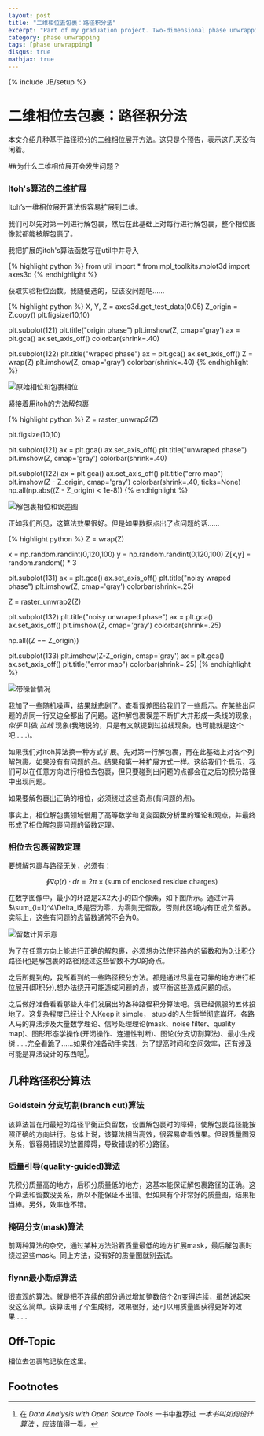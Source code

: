 ```yaml
---
layout: post
title: "二维相位去包裹：路径积分法"
excerpt: "Part of my graduation project. Two-dimensional phase unwrapping"
category: phase unwrapping
tags: [phase unwrapping]
disqus: true
mathjax: true
---
```

{% include JB/setup %}

# 二维相位去包裹：路径积分法

本文介绍几种基于路径积分的二维相位展开方法。这只是个预告，表示这几天没有闲着。

##为什么二维相位展开会发生问题？

### Itoh's算法的二维扩展

Itoh’s一维相位展开算法很容易扩展到二维。

我们可以先对第一列进行解包裹，然后在此基础上对每行进行解包裹，整个相位图像就都能被解包裹了。

我把扩展的itoh's算法函数写在util中并导入

{% highlight python %}
from util import *
from mpl_toolkits.mplot3d import axes3d
{% endhighlight %}

获取实验相位函数。我随便选的，应该没问题吧……

{% highlight python %}
X, Y, Z = axes3d.get_test_data(0.05)
Z_origin = Z.copy()
plt.figsize(10,10)

plt.subplot(121)
plt.title("origin phase")
plt.imshow(Z, cmap='gray')
ax = plt.gca()
ax.set_axis_off()
colorbar(shrink=.40)

plt.subplot(122)
plt.title("wraped phase")
ax = plt.gca()
ax.set_axis_off()
Z = wrap(Z)
plt.imshow(Z, cmap='gray')
colorbar(shrink=.40)
{% endhighlight %}

![原始相位和包裹相位](http://raw.github.com/reverland/phase-unwrapping-notes/master/image/2-d-itoh.jpg)

紧接着用itoh的方法解包裹

{% highlight python %}
Z = raster_unwrap2(Z)

plt.figsize(10,10)

plt.subplot(121)
ax = plt.gca()
ax.set_axis_off()
plt.title("unwraped phase")
plt.imshow(Z, cmap='gray')
colorbar(shrink=.40)

plt.subplot(122)
ax = plt.gca()
ax.set_axis_off()
plt.title("erro map")
plt.imshow(Z - Z_origin, cmap='gray')
colorbar(shrink=.40, ticks=None)
np.all(np.abs((Z - Z_origin) < 1e-8))
{% endhighlight %}

![解包裹相位和误差图](http://raw.github.com/reverland/phase-unwrapping-notes/master/image/raster-unwrap.jpg)

正如我们所见，这算法效果很好。但是如果数据点出了点问题的话……

{% highlight python %}
Z = wrap(Z)

x = np.random.randint(0,120,100)
y = np.random.randint(0,120,100)
Z[x,y] = random.random() * 3

plt.subplot(131)
ax = plt.gca()
ax.set_axis_off()
plt.title("noisy wraped phase")
plt.imshow(Z, cmap='gray')
colorbar(shrink=.25)

Z = raster_unwrap2(Z)

plt.subplot(132)
plt.title("noisy unwraped phase")
ax = plt.gca()
ax.set_axis_off()
plt.imshow(Z, cmap='gray')
colorbar(shrink=.25)

np.all((Z == Z_origin))

plt.subplot(133)
plt.imshow(Z-Z_origin, cmap='gray')
ax = plt.gca()
ax.set_axis_off()
plt.title("error map")
colorbar(shrink=.25)
{% endhighlight %}

![带噪音情况](http://raw.github.com/reverland/phase-unwrapping-notes/master/image/raster-unwrap-noise.jpg)

我加了一些随机噪声，结果就悲剧了。查看误差图给我们了一些启示。在某些出问题的点同一行又边全都出了问题。这种解包裹误差不断扩大并形成一条线的现象，*似乎* 叫做 _拉线_ 现象(我瞎说的，只是有文献提到过拉线现象，也可能就是这个吧……)。

如果我们对Itoh算法换一种方式扩展。先对第一行解包裹，再在此基础上对各个列解包裹。如果没有有问题的点。结果和第一种扩展方式一样。这给我们个启示，我们可以在任意方向进行相位去包裹，但只要碰到出问题的点都会在之后的积分路径中出现问题。

如果要解包裹出正确的相位，必须绕过这些奇点(有问题的点)。

事实上，相位解包裹领域借用了高等数学和复变函数分析里的理论和观点，并最终形成了相位解包裹问题的留数定理。

### 相位去包裹留数定理

要想解包裹与路径无关，必须有：

$$\oint \nabla \varphi(r) \cdot dr = 2\pi \times \text{(sum of enclosed residue charges)}$$

在数字图像中，最小的环路是2X2大小的四个像素，如下图所示。通过计算$\sum_{i=1}^4\Delta_i$是否为零，为零则无留数，否则此区域内有正或负留数。实际上，这些有问题的点留数通常不会为0。

![留数计算示意](http://raw.github.com/reverland/phase-unwrapping-notes/master/image/residue.png)

为了在任意方向上能进行正确的解包裹，必须想办法使环路内的留数和为0,让积分路径(也是解包裹的路径)绕过这些留数不为0的奇点。

之后所提到的，我所看到的一些路径积分方法。都是通过尽量在可靠的地方进行相位展开(即积分),想办法绕开可能造成问题的点，或平衡这些造成问题的点。

之后做好准备看看那些大牛们发展出的各种路径积分算法吧。我已经佩服的五体投地了。这复杂程度已经让个人Keep it simple， stupid的人生哲学彻底崩坏。各路人马的算法涉及大量数学理论、信号处理理论(mask、noise filter、quality map)、图形形态学操作(开闭操作、连通性判断)、图论(分支切割算法)、最小生成树……完全看跪了……如果你准备动手实践，为了提高时间和空间效率，还有涉及可能是算法设计的东西吧[^1]。

## 几种路径积分算法

### Goldstein 分支切割(branch cut)算法

该算法旨在用最短的路径平衡正负留数，设置解包裹时的障碍，使解包裹路径能按照正确的方向进行。总体上说，该算法相当高效，很容易查看效果。但跟质量图没关系，很容易错误的放置障碍，导致错误的积分路径。

### 质量引导(quality-guided)算法

先积分质量高的地方，后积分质量低的地方，这基本能保证解包裹路径的正确。这个算法和留数没关系，所以不能保证不出错。但如果有个非常好的质量图，结果相当棒。另外，效率也不错。

### 掩码分支(mask)算法

前两种算法的杂交，通过某种方法沿着质量最低的地方扩展mask，最后解包裹时绕过这些mask。同上方法，没有好的质量图就别去试。

### flynn最小断点算法

很直观的算法。就是把不连续的部分通过增加整数倍个$2\pi$变得连续，虽然说起来没这么简单。该算法用了个生成树，效果很好，还可以用质量图获得更好的效果……

## Off-Topic

相位去包裹笔记放在这里。

## Footnotes

[^1]:在 _Data Analysis with Open Source Tools_ 一书中推荐过 _一本书叫如何设计算法_ ，应该值得一看。
